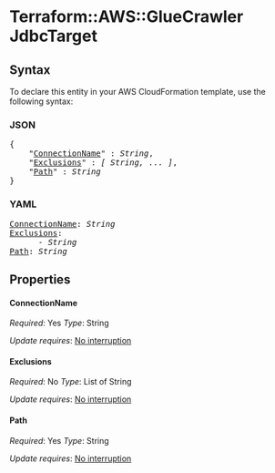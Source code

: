 # Terraform::AWS::GlueCrawler JdbcTarget

## Syntax

To declare this entity in your AWS CloudFormation template, use the following syntax:

### JSON

<pre>
{
    "<a href="#connectionname" title="ConnectionName">ConnectionName</a>" : <i>String</i>,
    "<a href="#exclusions" title="Exclusions">Exclusions</a>" : <i>[ String, ... ]</i>,
    "<a href="#path" title="Path">Path</a>" : <i>String</i>
}
</pre>

### YAML

<pre>
<a href="#connectionname" title="ConnectionName">ConnectionName</a>: <i>String</i>
<a href="#exclusions" title="Exclusions">Exclusions</a>: <i>
      - String</i>
<a href="#path" title="Path">Path</a>: <i>String</i>
</pre>

## Properties

#### ConnectionName

_Required_: Yes
_Type_: String

_Update requires_: [No interruption](https://docs.aws.amazon.com/AWSCloudFormation/latest/UserGuide/using-cfn-updating-stacks-update-behaviors.html#update-no-interrupt)

#### Exclusions

_Required_: No
_Type_: List of String

_Update requires_: [No interruption](https://docs.aws.amazon.com/AWSCloudFormation/latest/UserGuide/using-cfn-updating-stacks-update-behaviors.html#update-no-interrupt)

#### Path

_Required_: Yes
_Type_: String

_Update requires_: [No interruption](https://docs.aws.amazon.com/AWSCloudFormation/latest/UserGuide/using-cfn-updating-stacks-update-behaviors.html#update-no-interrupt)


